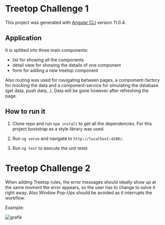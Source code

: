 # Treetop Challenge 1

This project was generated with [Angular CLI](https://github.com/angular/angular-cli) version 11.0.4.

## Application

It is splitted into three main components: 
- list for showing all the components
- detail view for showing the details of one component 
- form for adding a new treetop component

Also routing was used for navigating between pages, a compoment-factory for mocking the data and a component-service for simulating the database (get data, push data,..). Data will be gone however after refreshing the page. 

## How to run it

1) Clone repo and run `npm install` to get all the dependencies. For this project bootstrap as a style library was used.

2) Run `ng serve` and navigate to `http://localhost:4200/`. 

3) Run `ng test` to execute the unit tests 


# Treetop Challenge 2

When adding Treetop rules, the error messages should ideally show up at the same moment the error appears, so the user has to change to solve it right away. Also Window Pop-Ups should be avoided as it interrupts the workflow.  

Example: 

![grafik](https://user-images.githubusercontent.com/65357373/203859844-fe5f6657-37b5-4ec8-b4f2-7af360f2f379.png)





